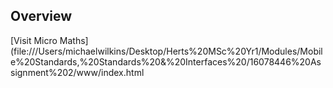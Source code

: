 ## Overview

[Visit Micro Maths](file:///Users/michaelwilkins/Desktop/Herts%20MSc%20Yr1/Modules/Mobile%20Standards,%20Standards%20&%20Interfaces%20/16078446%20Assignment%202/www/index.html 


